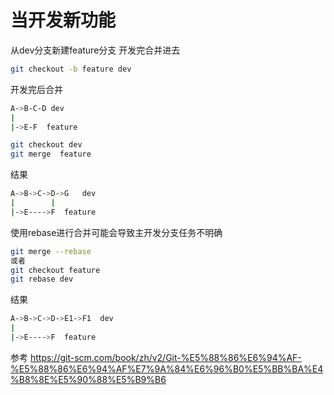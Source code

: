 # 当开发新功能
从dev分支新建feature分支  开发完合并进去 




```bash
git checkout -b feature dev 
```

开发完后合并

```bash
A->B-C-D dev
|
|->E-F  feature
```

```bash
git checkout dev 
git merge  feature
```
结果
```bash
A->B->C->D->G   dev
|        |
|->E---->F  feature
```

使用rebase进行合并可能会导致主开发分支任务不明确
```bash 
git merge --rebase 
或者
git checkout feature
git rebase dev
```
结果

```bash 
A->B->C->D->E1->F1  dev
|        
|->E---->F  feature

```



参考            https://git-scm.com/book/zh/v2/Git-%E5%88%86%E6%94%AF-%E5%88%86%E6%94%AF%E7%9A%84%E6%96%B0%E5%BB%BA%E4%B8%8E%E5%90%88%E5%B9%B6
